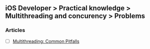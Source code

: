 ## iOS Developer > Practical knowledge > Multithreading and concurency > Problems

### Articles
- [ ] [Multithreading: Common Pitfalls](https://austingwalters.com/multithreading-common-pitfalls/)


